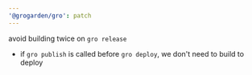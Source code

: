 ```yaml
---
'@grogarden/gro': patch
---
```


avoid building twice on `gro release`

- if `gro publish` is called before `gro deploy`, we don't need to build to deploy
